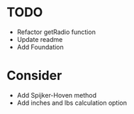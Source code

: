# TODO

* Refactor getRadio function
* Update readme
* Add Foundation

# Consider
* Add Spijker-Hoven method
* Add inches and lbs calculation option
